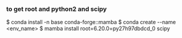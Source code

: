 ### to get root and python2 and scipy

$ conda install -n base conda-forge::mamba
$ conda create --name <env_name>
$ mamba install root=6.20.0=py27h97dbdcd_0 scipy
